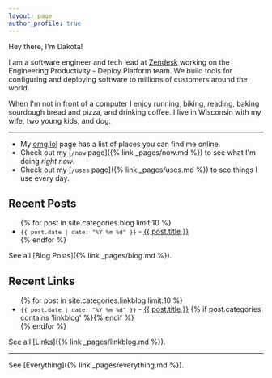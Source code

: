 ```yaml
---
layout: page
author_profile: true
---
```


Hey there, I'm Dakota!

I am a software engineer and tech lead at [Zendesk](https://www.zendesk.com) working on the Engineering Productivity - Deploy Platform team.
We build tools for configuring and deploying software to millions of customers around the world.

When I'm not in front of a computer I enjoy running, biking, reading, baking sourdough bread and pizza, and drinking coffee.
I live in Wisconsin with my wife, two young kids, and dog.

---

- My [omg.lol](https://dakota.omg.lol/) page has a list of places you can find me online.
- Check out my [`/now` page]({% link _pages/now.md %}) to see what I'm doing _right now_.
- Check out my [`/uses` page]({% link _pages/uses.md %}) to see things I use every day.

## Recent Posts

<ul>
  {% for post in site.categories.blog limit:10 %}
  <li><span style="font-family: monospace; font-size:0.8em">{{ post.date | date: "%Y %m %d" }}</span> - <a href="{{ post.url }}">{{ post.title }}</a></li>
  {% endfor %}
</ul>

See all [Blog Posts]({% link _pages/blog.md %}).

## Recent Links

<ul>
  {% for post in site.categories.linkblog limit:10 %}
  <li>
    <span style="font-family: monospace; font-size:0.8em">{{ post.date | date: "%Y %m %d" }}</span> - <a href="{{ post.url }}">{{ post.title }}</a>
    {% if post.categories contains 'linkblog' %}<a href="{{ post.link }}"><i class="fa-solid fa-link"></i></a>{% endif %}
  </li>
  {% endfor %}
</ul>

See all [Links]({% link _pages/linkblog.md %}).

---

See [Everything]({% link _pages/everything.md %}).
